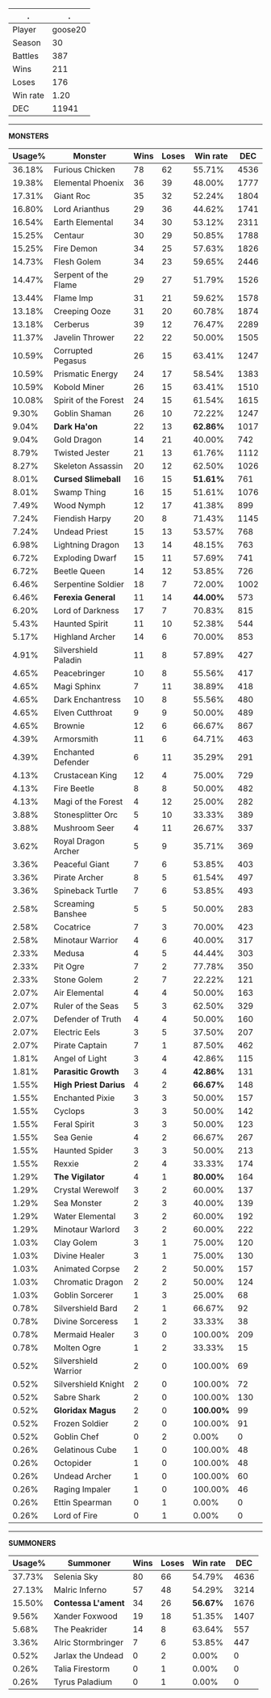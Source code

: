 .|.
|-|-
Player|goose20
Season|30
Battles|387
Wins|211
Loses|176
Win rate|1.20
DEC|11941

---
**MONSTERS**

Usage%|Monster|Wins|Loses|Win rate|DEC|
-|-|-|-|-|-|
36.18%|Furious Chicken|78|62|55.71%|4536|
19.38%|Elemental Phoenix|36|39|48.00%|1777|
17.31%|Giant Roc|35|32|52.24%|1804|
16.80%|Lord Arianthus|29|36|44.62%|1741|
16.54%|Earth Elemental|34|30|53.12%|2311|
15.25%|Centaur|30|29|50.85%|1788|
15.25%|Fire Demon|34|25|57.63%|1826|
14.73%|Flesh Golem|34|23|59.65%|2446|
14.47%|Serpent of the Flame|29|27|51.79%|1526|
13.44%|Flame Imp|31|21|59.62%|1578|
13.18%|Creeping Ooze|31|20|60.78%|1874|
13.18%|Cerberus|39|12|76.47%|2289|
11.37%|Javelin Thrower|22|22|50.00%|1505|
10.59%|Corrupted Pegasus|26|15|63.41%|1247|
10.59%|Prismatic Energy|24|17|58.54%|1383|
10.59%|Kobold Miner|26|15|63.41%|1510|
10.08%|Spirit of the Forest|24|15|61.54%|1615|
9.30%|Goblin Shaman|26|10|72.22%|1247|
9.04%|**Dark Ha'on**|22|13|**62.86%**|1017|
9.04%|Gold Dragon|14|21|40.00%|742|
8.79%|Twisted Jester|21|13|61.76%|1112|
8.27%|Skeleton Assassin|20|12|62.50%|1026|
8.01%|**Cursed Slimeball**|16|15|**51.61%**|761|
8.01%|Swamp Thing|16|15|51.61%|1076|
7.49%|Wood Nymph|12|17|41.38%|899|
7.24%|Fiendish Harpy|20|8|71.43%|1145|
7.24%|Undead Priest|15|13|53.57%|768|
6.98%|Lightning Dragon|13|14|48.15%|763|
6.72%|Exploding Dwarf|15|11|57.69%|741|
6.72%|Beetle Queen|14|12|53.85%|726|
6.46%|Serpentine Soldier|18|7|72.00%|1002|
6.46%|**Ferexia General**|11|14|**44.00%**|573|
6.20%|Lord of Darkness|17|7|70.83%|815|
5.43%|Haunted Spirit|11|10|52.38%|544|
5.17%|Highland Archer|14|6|70.00%|853|
4.91%|Silvershield Paladin|11|8|57.89%|427|
4.65%|Peacebringer|10|8|55.56%|417|
4.65%|Magi Sphinx|7|11|38.89%|418|
4.65%|Dark Enchantress|10|8|55.56%|480|
4.65%|Elven Cutthroat|9|9|50.00%|489|
4.65%|Brownie|12|6|66.67%|867|
4.39%|Armorsmith|11|6|64.71%|463|
4.39%|Enchanted Defender|6|11|35.29%|291|
4.13%|Crustacean King|12|4|75.00%|729|
4.13%|Fire Beetle|8|8|50.00%|482|
4.13%|Magi of the Forest|4|12|25.00%|282|
3.88%|Stonesplitter Orc|5|10|33.33%|389|
3.88%|Mushroom Seer|4|11|26.67%|337|
3.62%|Royal Dragon Archer|5|9|35.71%|369|
3.36%|Peaceful Giant|7|6|53.85%|403|
3.36%|Pirate Archer|8|5|61.54%|497|
3.36%|Spineback Turtle|7|6|53.85%|493|
2.58%|Screaming Banshee|5|5|50.00%|283|
2.58%|Cocatrice|7|3|70.00%|423|
2.58%|Minotaur Warrior|4|6|40.00%|317|
2.33%|Medusa|4|5|44.44%|303|
2.33%|Pit Ogre|7|2|77.78%|350|
2.33%|Stone Golem|2|7|22.22%|121|
2.07%|Air Elemental|4|4|50.00%|163|
2.07%|Ruler of the Seas|5|3|62.50%|329|
2.07%|Defender of Truth|4|4|50.00%|160|
2.07%|Electric Eels|3|5|37.50%|207|
2.07%|Pirate Captain|7|1|87.50%|462|
1.81%|Angel of Light|3|4|42.86%|115|
1.81%|**Parasitic Growth**|3|4|**42.86%**|131|
1.55%|**High Priest Darius**|4|2|**66.67%**|148|
1.55%|Enchanted Pixie|3|3|50.00%|157|
1.55%|Cyclops|3|3|50.00%|142|
1.55%|Feral Spirit|3|3|50.00%|123|
1.55%|Sea Genie|4|2|66.67%|267|
1.55%|Haunted Spider|3|3|50.00%|213|
1.55%|Rexxie|2|4|33.33%|174|
1.29%|**The Vigilator**|4|1|**80.00%**|164|
1.29%|Crystal Werewolf|3|2|60.00%|137|
1.29%|Sea Monster|2|3|40.00%|139|
1.29%|Water Elemental|3|2|60.00%|192|
1.29%|Minotaur Warlord|3|2|60.00%|222|
1.03%|Clay Golem|3|1|75.00%|120|
1.03%|Divine Healer|3|1|75.00%|130|
1.03%|Animated Corpse|2|2|50.00%|157|
1.03%|Chromatic Dragon|2|2|50.00%|124|
1.03%|Goblin Sorcerer|1|3|25.00%|68|
0.78%|Silvershield Bard|2|1|66.67%|92|
0.78%|Divine Sorceress|1|2|33.33%|38|
0.78%|Mermaid Healer|3|0|100.00%|209|
0.78%|Molten Ogre|1|2|33.33%|15|
0.52%|Silvershield Warrior|2|0|100.00%|69|
0.52%|Silvershield Knight|2|0|100.00%|72|
0.52%|Sabre Shark|2|0|100.00%|130|
0.52%|**Gloridax Magus**|2|0|**100.00%**|99|
0.52%|Frozen Soldier|2|0|100.00%|91|
0.52%|Goblin Chef|0|2|0.00%|0|
0.26%|Gelatinous Cube|1|0|100.00%|48|
0.26%|Octopider|1|0|100.00%|48|
0.26%|Undead Archer|1|0|100.00%|60|
0.26%|Raging Impaler|1|0|100.00%|46|
0.26%|Ettin Spearman|0|1|0.00%|0|
0.26%|Lord of Fire|0|1|0.00%|0|

---
**SUMMONERS**

Usage%|Summoner|Wins|Loses|Win rate|DEC|
-|-|-|-|-|-|
37.73%|Selenia Sky|80|66|54.79%|4636|
27.13%|Malric Inferno|57|48|54.29%|3214|
15.50%|**Contessa L'ament**|34|26|**56.67%**|1676|
9.56%|Xander Foxwood|19|18|51.35%|1407|
5.68%|The Peakrider|14|8|63.64%|557|
3.36%|Alric Stormbringer|7|6|53.85%|447|
0.52%|Jarlax the Undead|0|2|0.00%|0|
0.26%|Talia Firestorm|0|1|0.00%|0|
0.26%|Tyrus Paladium|0|1|0.00%|0|
